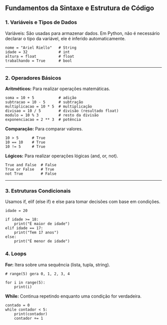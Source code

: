 
## Fundamentos da Sintaxe e Estrutura de Código 

### 1. Variáveis e Tipos de Dados

Variáveis: São usadas para armazenar dados. Em Python, não é necessário declarar o tipo da variável, ele é inferido automaticamente.

~~~Py
nome = "Ariel Riello"   # String
idade = 32              # int
altura = float          # float
trabalhando = True      # bool
~~~

---

### 2. Operadores Básicos

**Aritméticos:** Para realizar operações matemáticas.

~~~Py
soma = 10 + 5           # adição
subtracao = 10 - 5      # subtração
multiplicacao = 10 * 5  # multiplicação
divisao = 10 / 5        # divisão (resultado float)
modulo = 10 % 3         # resto da divisão
exponenciacao = 2 ** 3  # potência
~~~

**Comparação:** Para comparar valores.

~~~Py
10 > 5      # True
10 == 10    # True
10 != 5     # True
~~~

**Lógicos:** Para realizar operações lógicas (and, or, not).

~~~Py
True and False  # False
True or False   # True
not True        # False
~~~

---

### 3. Estruturas Condicionais

Usamos if, elif (else if) e else para tomar decisões com base em condições.

~~~PY
idade = 20

if idade >= 18:
    print("É maior de idade")
elif idade == 17:
    print("Tem 17 anos")
else:
    print("É menor de idade")
~~~

### 4. Loops

**For:** Itera sobre uma sequência (lista, tupla, string).

~~~Py
# range(5) gera 0, 1, 2, 3, 4

for i in range(5):
    print(i)
~~~

**While:** Continua repetindo enquanto uma condição for verdadeira.

~~~Py
contado = 0
while contador < 5:
    print(contador)
    contador += 1
~~~


